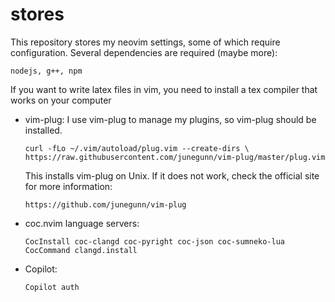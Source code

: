 # stores

This repository stores my neovim settings, some of which require configuration.
Several dependencies are required (maybe more):
```
nodejs, g++, npm
```

If you want to write latex files in vim, 
you need to install a tex compiler that works on your computer

- vim-plug: I use vim-plug to manage my plugins, so vim-plug should be installed.
    ```shell
    curl -fLo ~/.vim/autoload/plug.vim --create-dirs \
    https://raw.githubusercontent.com/junegunn/vim-plug/master/plug.vim
    ```
    This installs vim-plug on Unix. 
    If it does not work,
    check the official site for more information:
    ```
    https://github.com/junegunn/vim-plug
    ```

- coc.nvim language servers: 
    ```shell
    CocInstall coc-clangd coc-pyright coc-json coc-sumneko-lua
    CocCommand clangd.install
    ```

- Copilot:
    ```shell
    Copilot auth
    ```
